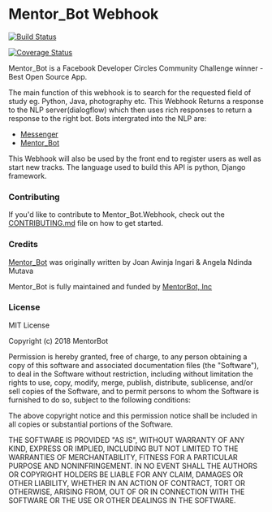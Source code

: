 # Mentor_Bot Webhook

[![Build Status](https://travis-ci.org/MentorBot/Webhook.svg?branch=master)](https://travis-ci.org/MentorBot/Webhook)

[![Coverage Status](https://coveralls.io/repos/github/MentorBot/Webhook/badge.svg?branch=master)](https://coveralls.io/github/MentorBot/Webhook?branch=master)

Mentor_Bot is a Facebook Developer Circles Community Challenge winner - Best Open Source App.

The main function of this webhook is to search for the requested field of study eg. Python, Java, photography etc.
This Webhook Returns a response to the NLP server(dialogflow) which then uses rich responses to return a response to the right bot.
Bots intergrated into the NLP are:
- [Messenger]()
- [Mentor_Bot]()

This Webhook will also be used by the front end to register users as well as start new tracks.
The language used to build this API is python, Django framework.

### Contributing

If you'd like to contribute to Mentor_Bot.Webhook, check out the [CONTRIBUTING.md](CONTRIBUTING.md) file on how to get started.

### Credits

[Mentor_Bot](http://mentorbot.com/) was originally written by Joan Awinja Ingari & Angela Ndinda Mutava

Mentor_Bot is fully maintained and funded by [MentorBot, Inc](http://mentorbot.com/community)

### License

MIT License

Copyright (c) 2018 MentorBot

Permission is hereby granted, free of charge, to any person obtaining a copy
of this software and associated documentation files (the "Software"), to deal
in the Software without restriction, including without limitation the rights
to use, copy, modify, merge, publish, distribute, sublicense, and/or sell
copies of the Software, and to permit persons to whom the Software is
furnished to do so, subject to the following conditions:

The above copyright notice and this permission notice shall be included in all
copies or substantial portions of the Software.

THE SOFTWARE IS PROVIDED "AS IS", WITHOUT WARRANTY OF ANY KIND, EXPRESS OR
IMPLIED, INCLUDING BUT NOT LIMITED TO THE WARRANTIES OF MERCHANTABILITY,
FITNESS FOR A PARTICULAR PURPOSE AND NONINFRINGEMENT. IN NO EVENT SHALL THE
AUTHORS OR COPYRIGHT HOLDERS BE LIABLE FOR ANY CLAIM, DAMAGES OR OTHER
LIABILITY, WHETHER IN AN ACTION OF CONTRACT, TORT OR OTHERWISE, ARISING FROM,
OUT OF OR IN CONNECTION WITH THE SOFTWARE OR THE USE OR OTHER DEALINGS IN THE
SOFTWARE.
